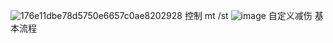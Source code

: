 ![176e11dbe78d5750e6657c0ae8202928](https://github.com/user-attachments/assets/1bf9bb2c-b193-4915-b543-d4442dad91e2)
控制 mt /st
![image](https://github.com/user-attachments/assets/01864824-6e78-450d-b5b0-bc72f88953b4)
自定义减伤
基本流程

